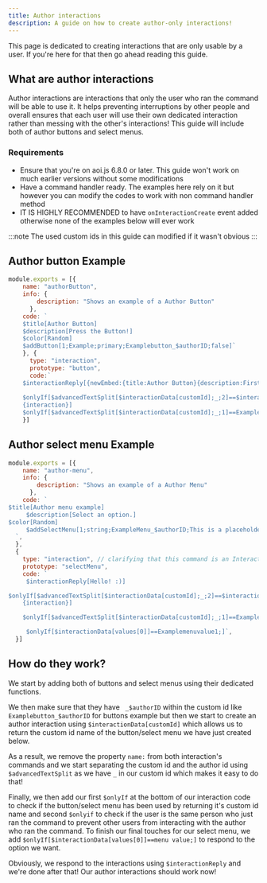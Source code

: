 ```yaml
---
title: Author interactions
description: A guide on how to create author-only interactions!
---
```


This page is dedicated to creating interactions that are only usable by a user. If you're here for that then go ahead reading this guide.

## What are author interactions
Author interactions are interactions that only the user who ran the command will be able to use it. It helps preventing interruptions by other people and overall ensures that each user will use their own dedicated interaction rather than messing with the other's interactions! This guide will include both of author buttons and select menus.

### Requirements
* Ensure that you're on aoi.js 6.8.0 or later. This guide won't work on much earlier versions without some modifications
* Have a command handler ready. The examples here rely on it but however you can modify the codes to work with non command handler method
* IT IS HIGHLY RECOMMENDED to have `onInteractionCreate` event added otherwise none of the examples below will ever work


:::note
The used custom ids in this guide can modified if it wasn't obvious
:::

## Author button Example
```js
module.exports = [{
    name: "authorButton",
    info: {
        description: "Shows an example of a Author Button"
      },
    code: `
    $title[Author Button]
    $description[Press the Button!]
    $color[Random]
    $addButton[1;Example;primary;Examplebutton_$authorID;false]`
    }, {
      type: "interaction",
      prototype: "button",
      code:`
    $interactionReply[{newEmbed:{title:Author Button}{description:First Page.}{color:Random}}]
    
    $onlyIf[$advancedTextSplit[$interactionData[customId];_;2]==$interactionData[author.id];You're not the author of this command! {ephemeral}
    {interaction}]
    $onlyIf[$advancedTextSplit[$interactionData[customId];_;1]==Examplebutton;]`
    }]
```

## Author select menu Example
```js
module.exports = [{
    name: "author-menu",
    info: {
        description: "Shows an example of a Author Menu"
      },
    code: `
$title[Author menu example]
     $description[Select an option.]
$color[Random]
     $addSelectMenu[1;string;ExampleMenu_$authorID;This is a placeholder!;1;1;false;A Option:Description of option B:Examplemenuvalue1:false;B Option:Description of option B:andAnotherCustomID:true]
  `,
  },
  {
    type: "interaction", // clarifying that this command is an Interaction
    prototype: "selectMenu",
    code: `
     $interactionReply[Hello! :)]

$onlyIf[$advancedTextSplit[$interactionData[customId];_;2]==$interactionData[author.id];You're not the author of this command! {ephemeral}
    {interaction}]

    $onlyIf[$advancedTextSplit[$interactionData[customId];_;1]==ExampleMenu;]

     $onlyIf[$interactionData[values[0]]==Examplemenuvalue1;]`,
  }]
```

## How do they work?
We start by adding both of buttons and select menus using their dedicated functions.

We then make sure that they have ` _$authorID` within the custom id like `Examplebutton_$authorID` for buttons example but then we start to create an author interaction using `$interactionData[customId]` which allows us to return the custom id name of the button/select menu we have just created below.

As a result, we remove the property `name:` from both interaction's commands and we start separating the custom id and the author id using `$advancedTextSplit` as we have `_` in our custom id which makes it easy to do that!

Finally, we then add our first `$onlyIf` at the bottom of our interaction code to check if the button/select menu has been used by returning it's custom id name and second `$onlyif` to check if the user is the same person who just ran the command to prevent other users from interacting with the author who ran the command. To finish our final touches for our select menu, we add `$onlyIf[$interactionData[values[0]]==menu value;]` to respond to the option we want.

Obviously, we respond to the interactions using `$interactionReply` and we're done after that! Our author interactions should work now!
